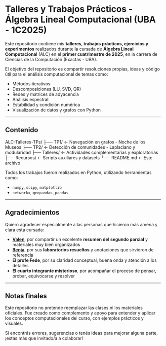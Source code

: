# Talleres y Trabajos Prácticos - Álgebra Lineal Computacional (UBA - 1C2025)

Este repositorio contiene mis **talleres, trabajos prácticos, ejercicios y experimentos** realizados durante la cursada de **Álgebra Lineal Computacional** (ALC) en el **primer cuatrimestre de 2025**, en la carrera de Ciencias de la Computación (Exactas - UBA).

El objetivo del repositorio es compartir resoluciones propias, ideas y código útil para el análisis computacional de temas como:

- Métodos iterativos
- Descomposiciones (LU, SVD, QR)
- Redes y matrices de adyacencia
- Análisis espectral
- Estabilidad y condición numérica
- Visualización de datos y grafos con Python

---

## Contenido

ALC-Talleres-TPs/
├── TP1/ ← Navegación en grafos - Noche de los Museos
├── TP2/ ← Detección de comunidades - Laplaciano y modularidad
├── Talleres/ ← Actividades complementarias y exploratorias
├── Recursos/ ← Scripts auxiliares y datasets
└── README.md ← Este archivo


Todos los trabajos fueron realizados en Python, utilizando herramientas como:

- `numpy`, `scipy`, `matplotlib`
- `networkx`, `geopandas`, `pandas`

---

## Agradecimientos

Quiero agradecer especialmente a las personas que hicieron más amena y clara esta cursada:

- [**Valen**](https://gitlab.com/valn/uba/-/tree/main/Álgebra%20Lineal%20Computacional?ref_type=heads), por compartir un excelente **resumen del segundo parcial** y materiales muy bien organizados
- [**Benja**](https://github.com/Benjascaf/UBA/tree/main/ALC/labos), por sus **laboratorios resueltos** y anotaciones que sirvieron de referencia
- **El profe Fede**, por su claridad conceptual, buena onda y atención a los detalles
- **El cuarto integrante misterioso**, por acompañar el proceso de pensar, probar, equivocarse y resolver

---

## Notas finales

Este repositorio no pretende reemplazar las clases ni los materiales oficiales. Fue creado como complemento y apoyo para entender y aplicar los conceptos computacionales del curso, con ejemplos prácticos y visuales.

Si encontrás errores, sugerencias o tenés ideas para mejorar alguna parte, ¡estás más que invitado/a a colaborar!

